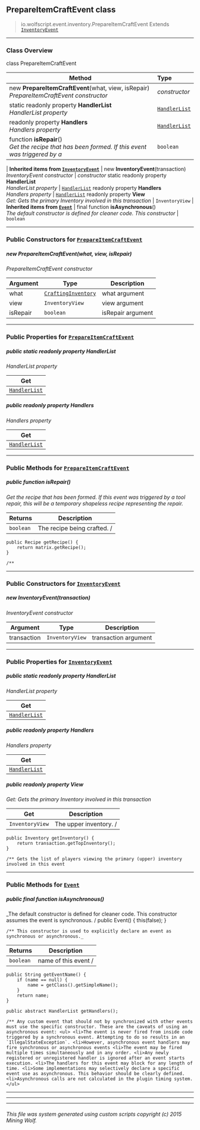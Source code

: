 ## PrepareItemCraftEvent __class__

>io.wolfscript.event.inventory.PrepareItemCraftEvent
>Extends [`InventoryEvent`](InventoryEvent.md)

---

### Class Overview

class PrepareItemCraftEvent

Method | Type   
--- | :--- 
new __PrepareItemCraftEvent__(what, view, isRepair) <br> _PrepareItemCraftEvent constructor_ | _constructor_
static readonly property __HandlerList__ <br> _HandlerList property_ | [`HandlerList`](..\HandlerList.md)
 readonly property __Handlers__ <br> _Handlers property_ | [`HandlerList`](..\HandlerList.md)
 function __isRepair__() <br> _Get the recipe that has been formed. If this event was triggered by a_ | `boolean`
 |
__Inherited items from [`InventoryEvent`](InventoryEvent.md)__ |
new __InventoryEvent__(transaction) <br> _InventoryEvent constructor_ | _constructor_
static readonly property __HandlerList__ <br> _HandlerList property_ | [`HandlerList`](..\HandlerList.md)
 readonly property __Handlers__ <br> _Handlers property_ | [`HandlerList`](..\HandlerList.md)
 readonly property __View__ <br> _Get: Gets the primary Inventory involved in this transaction_ | `InventoryView`
 |
__Inherited items from [`Event`](..\Event.md)__ |
final function __isAsynchronous__() <br> _The default constructor is defined for cleaner code. This constructor_ | `boolean`







---

### Public Constructors for [`PrepareItemCraftEvent`](PrepareItemCraftEvent.md)

##### <a id='prepareitemcraftevent'></a>new __PrepareItemCraftEvent__(what, view, isRepair) 

_PrepareItemCraftEvent constructor_

Argument | Type | Description  
--- | --- | --- 
what | [`CraftingInventory`](..\..\inventory\CraftingInventory.md) | what argument
view | `InventoryView` | view argument
isRepair | `boolean` | isRepair argument

---

### Public Properties for [`PrepareItemCraftEvent`](PrepareItemCraftEvent.md)

##### <a id='handlerlist'></a>public static readonly property __HandlerList__

_HandlerList property_

Get | 
--- | 
[`HandlerList`](..\HandlerList.md) |



##### <a id='handlers'></a>public  readonly property __Handlers__

_Handlers property_

Get | 
--- | 
[`HandlerList`](..\HandlerList.md) |



---

### Public Methods for [`PrepareItemCraftEvent`](PrepareItemCraftEvent.md)

##### <a id='isrepair'></a>public  function __isRepair__()

_Get the recipe that has been formed. If this event was triggered by a tool repair, this will be a temporary shapeless recipe representing the repair._

Returns | Description
--- | --- 
`boolean` | The recipe being crafted. /
    public Recipe getRecipe() {
        return matrix.getRecipe();
    }

    /**


---
### Public Constructors for [`InventoryEvent`](InventoryEvent.md)

##### <a id='inventoryevent'></a>new __InventoryEvent__(transaction) 

_InventoryEvent constructor_

Argument | Type | Description  
--- | --- | --- 
transaction | `InventoryView` | transaction argument

---

### Public Properties for [`InventoryEvent`](InventoryEvent.md)

##### <a id='handlerlist'></a>public static readonly property __HandlerList__

_HandlerList property_

Get | 
--- | 
[`HandlerList`](..\HandlerList.md) |



##### <a id='handlers'></a>public  readonly property __Handlers__

_Handlers property_

Get | 
--- | 
[`HandlerList`](..\HandlerList.md) |



##### <a id='view'></a>public  readonly property __View__

_Get: Gets the primary Inventory involved in this transaction_

Get | Description
--- | --- 
`InventoryView` | The upper inventory. /
    public Inventory getInventory() {
        return transaction.getTopInventory();
    }

    /** Gets the list of players viewing the primary (upper) inventory involved in this event



---

### Public Methods for [`Event`](..\Event.md)

##### <a id='isasynchronous'></a>public final function __isAsynchronous__()

_The default constructor is defined for cleaner code. This constructor assumes the event is synchronous. /
    public Event() {
        this(false);
    }

    /** This constructor is used to explicitly declare an event as synchronous or asynchronous._

Returns | Description
--- | --- 
`boolean` | name of this event /
    public String getEventName() {
        if (name == null) {
            name = getClass().getSimpleName();
        }
        return name;
    }

    public abstract HandlerList getHandlers();

    /** Any custom event that should not by synchronized with other events must use the specific constructor. These are the caveats of using an asynchronous event: <ul> <li>The event is never fired from inside code triggered by a synchronous event. Attempting to do so results in an `IllegalStateException`. <li>However, asynchronous event handlers may fire synchronous or asynchronous events <li>The event may be fired multiple times simultaneously and in any order. <li>Any newly registered or unregistered handler is ignored after an event starts execution. <li>The handlers for this event may block for any length of time. <li>Some implementations may selectively declare a specific event use as asynchronous. This behavior should be clearly defined. <li>Asynchronous calls are not calculated in the plugin timing system. </ul>


---


---


---


###### This file was system generated using custom scripts copyright (c) 2015 Mining Wolf.
	

